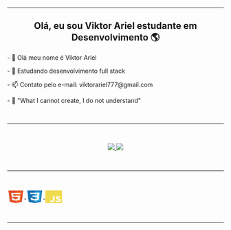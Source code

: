 <hr>
<h2 align="center">  Olá, eu sou Viktor Ariel estudante em Desenvolvimento 🌎</h2>
<p>- 👋 Olá meu nome é Viktor Ariel</p>
<p>- 🌱 Estudando desenvolvimento full stack</p>
<p>- 📫 Contato pelo e-mail: viktorariel777@gmail.com</p>
<p>- 🔎 "What I cannot create, I do not understand"</p>

<br><hr><br>

<div align="center">
  <a href="https://github.com/viktor-ariel">
  <img height="250px" src="https://github-readme-stats.vercel.app/api?username=viktor-ariel&show_icons=true&theme=merko&include_all_commits=true&count_private=true"/>
  <img height="250px" src="https://github-readme-stats.vercel.app/api/top-langs/?username=viktor-ariel&layout=compact&langs_count=7&theme=merko"/>
</div>
  
  <br><hr><br>
  
 <img align="center" alt="Rafa-HTML" height="30" width="40" src="https://raw.githubusercontent.com/devicons/devicon/master/icons/html5/html5-original.svg">
 <img align="center" alt="Rafa-CSS" height="30" width="40" src="https://raw.githubusercontent.com/devicons/devicon/master/icons/css3/css3-original.svg">
 <img align="center" alt="Rafa-Js" height="30" width="40" src="https://raw.githubusercontent.com/devicons/devicon/master/icons/javascript/javascript-plain.svg">
  
  <br><hr><br>
<!--   <img align="right" alt="Rafa-pic" height="150" style="border-radius:50px;" src="colar o url da imagem depois"> -->
<!---
viktor-ariel/viktor-ariel is a ✨ special ✨ repository because its `README.md` (this file) appears on your GitHub profile.
You can click the Preview link to take a look at your changes.
dev icons com icone da linguagem
dev.to imagem para direcionar para outra página
--->
